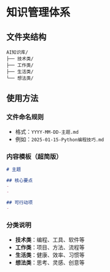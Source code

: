# 知识管理体系 

## 文件夹结构

```
AI知识库/
├── 技术类/
├── 工作类/
├── 生活类/
└── 想法类/
```

## 使用方法

### 文件命名规则
- 格式：`YYYY-MM-DD-主题.md`
- 例如：`2025-01-15-Python编程技巧.md`

### 内容模板（超简版）
```markdown
# 主题

## 核心要点
- 
- 

## 可行动项
- 
```

### 分类说明
- **技术类**：编程、工具、软件等
- **工作类**：项目、方法、流程等
- **生活类**：健康、效率、习惯等
- **想法类**：思考、灵感、创意等

